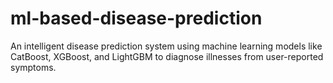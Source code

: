 # ml-based-disease-prediction
An intelligent disease prediction system using machine learning models like CatBoost, XGBoost, and LightGBM to diagnose illnesses from user-reported symptoms.
